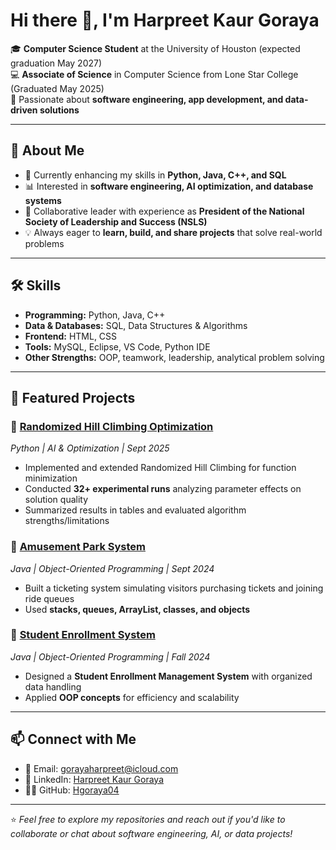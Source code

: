 # Hi there 👋, I'm Harpreet Kaur Goraya

🎓 **Computer Science Student** at the University of Houston (expected graduation May 2027)  
💻 **Associate of Science** in Computer Science from Lone Star College (Graduated May 2025)  
🌟 Passionate about **software engineering, app development, and data-driven solutions**  

---

## 🚀 About Me
- 🌱 Currently enhancing my skills in **Python, Java, C++, and SQL**  
- 📊 Interested in **software engineering, AI optimization, and database systems**  
- 🤝 Collaborative leader with experience as **President of the National Society of Leadership and Success (NSLS)**  
- 💡 Always eager to **learn, build, and share projects** that solve real-world problems  

---

## 🛠️ Skills
- **Programming:** Python, Java, C++  
- **Data & Databases:** SQL, Data Structures & Algorithms  
- **Frontend:** HTML, CSS  
- **Tools:** MySQL, Eclipse, VS Code, Python IDE  
- **Other Strengths:** OOP, teamwork, leadership, analytical problem solving  

---

## 📂 Featured Projects
### 🔹 [Randomized Hill Climbing Optimization](#)
*Python | AI & Optimization | Sept 2025*  
- Implemented and extended Randomized Hill Climbing for function minimization  
- Conducted **32+ experimental runs** analyzing parameter effects on solution quality  
- Summarized results in tables and evaluated algorithm strengths/limitations  

### 🔹 [Amusement Park System](#)
*Java | Object-Oriented Programming | Sept 2024*  
- Built a ticketing system simulating visitors purchasing tickets and joining ride queues  
- Used **stacks, queues, ArrayList, classes, and objects**  

### 🔹 [Student Enrollment System](#)
*Java | Object-Oriented Programming | Fall 2024*  
- Designed a **Student Enrollment Management System** with organized data handling  
- Applied **OOP concepts** for efficiency and scalability  

---

## 📫 Connect with Me
- 📧 Email: [gorayaharpreet@icloud.com](mailto:gorayaharpreet@icloud.com)  
- 💼 LinkedIn: [Harpreet Kaur Goraya](https://www.linkedin.com/in/harpreet-kaur-goraya-278355241/)  
- 👩‍💻 GitHub: [Hgoraya04](https://github.com/Hgoraya04)  

---

⭐️ *Feel free to explore my repositories and reach out if you'd like to collaborate or chat about software engineering, AI, or data projects!*  
